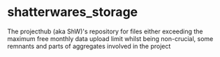# shatterwares_storage
The projecthub (aka ShW)'s repository for files either exceeding the maximum free monthly data upload limit whilst being non-crucial, some remnants and parts of aggregates involved in the project
